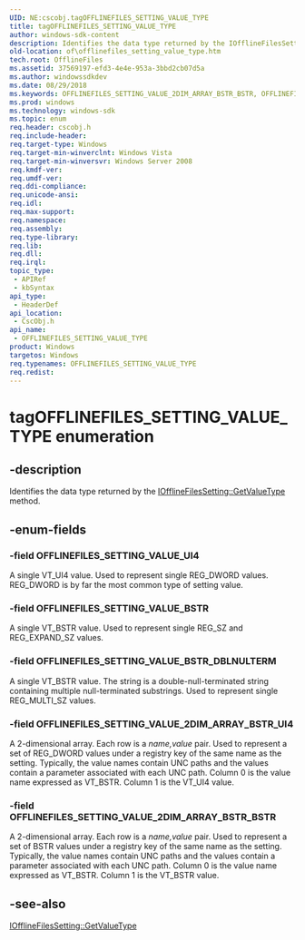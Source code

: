 ```yaml
---
UID: NE:cscobj.tagOFFLINEFILES_SETTING_VALUE_TYPE
title: tagOFFLINEFILES_SETTING_VALUE_TYPE
author: windows-sdk-content
description: Identifies the data type returned by the IOfflineFilesSetting::GetValueType method.
old-location: of\offlinefiles_setting_value_type.htm
tech.root: OfflineFiles
ms.assetid: 37569197-efd3-4e4e-953a-3bbd2cb07d5a
ms.author: windowssdkdev
ms.date: 08/29/2018
ms.keywords: OFFLINEFILES_SETTING_VALUE_2DIM_ARRAY_BSTR_BSTR, OFFLINEFILES_SETTING_VALUE_2DIM_ARRAY_BSTR_UI4, OFFLINEFILES_SETTING_VALUE_BSTR, OFFLINEFILES_SETTING_VALUE_BSTR_DBLNULTERM, OFFLINEFILES_SETTING_VALUE_TYPE, OFFLINEFILES_SETTING_VALUE_TYPE enumeration [Offline Files], OFFLINEFILES_SETTING_VALUE_UI4, cscobj/OFFLINEFILES_SETTING_VALUE_2DIM_ARRAY_BSTR_BSTR, cscobj/OFFLINEFILES_SETTING_VALUE_2DIM_ARRAY_BSTR_UI4, cscobj/OFFLINEFILES_SETTING_VALUE_BSTR, cscobj/OFFLINEFILES_SETTING_VALUE_BSTR_DBLNULTERM, cscobj/OFFLINEFILES_SETTING_VALUE_TYPE, cscobj/OFFLINEFILES_SETTING_VALUE_UI4, of.offlinefiles_setting_value_type, tagOFFLINEFILES_SETTING_VALUE_TYPE
ms.prod: windows
ms.technology: windows-sdk
ms.topic: enum
req.header: cscobj.h
req.include-header: 
req.target-type: Windows
req.target-min-winverclnt: Windows Vista
req.target-min-winversvr: Windows Server 2008
req.kmdf-ver: 
req.umdf-ver: 
req.ddi-compliance: 
req.unicode-ansi: 
req.idl: 
req.max-support: 
req.namespace: 
req.assembly: 
req.type-library: 
req.lib: 
req.dll: 
req.irql: 
topic_type:
 - APIRef
 - kbSyntax
api_type:
 - HeaderDef
api_location:
 - CscObj.h
api_name:
 - OFFLINEFILES_SETTING_VALUE_TYPE
product: Windows
targetos: Windows
req.typenames: OFFLINEFILES_SETTING_VALUE_TYPE
req.redist: 
---
```


# tagOFFLINEFILES_SETTING_VALUE_TYPE enumeration


## -description


Identifies the data type returned by the <a href="https://msdn.microsoft.com/2b5567bf-a7c6-40b3-ac16-9da805ddb3b3">IOfflineFilesSetting::GetValueType</a> method.


## -enum-fields




### -field OFFLINEFILES_SETTING_VALUE_UI4

A single VT_UI4 value. Used to represent single REG_DWORD values. REG_DWORD is by far the most common type of setting value.


### -field OFFLINEFILES_SETTING_VALUE_BSTR

A single VT_BSTR value.  Used to represent single REG_SZ and REG_EXPAND_SZ values.


### -field OFFLINEFILES_SETTING_VALUE_BSTR_DBLNULTERM

A single VT_BSTR value.  The string is a double-null-terminated string containing multiple null-terminated substrings. Used to represent single REG_MULTI_SZ values.


### -field OFFLINEFILES_SETTING_VALUE_2DIM_ARRAY_BSTR_UI4

A 2-dimensional array.  Each row is a <i>name,value</i> pair. Used to represent a set of REG_DWORD values under a registry key of the same name as the setting.  Typically, the value names contain UNC paths and the values contain a parameter associated with each UNC path. Column 0 is the value name expressed as VT_BSTR. Column 1 is the VT_UI4 value.


### -field OFFLINEFILES_SETTING_VALUE_2DIM_ARRAY_BSTR_BSTR

A 2-dimensional array.  Each row is a <i>name,value</i> pair. Used to represent a set of BSTR values under a registry key of the same name as the setting.  Typically, the value names contain UNC paths and the values contain a parameter associated with each UNC path. Column 0 is the value name expressed as VT_BSTR. Column 1 is the VT_BSTR value.


## -see-also




<a href="https://msdn.microsoft.com/2b5567bf-a7c6-40b3-ac16-9da805ddb3b3">IOfflineFilesSetting::GetValueType</a>
 

 

